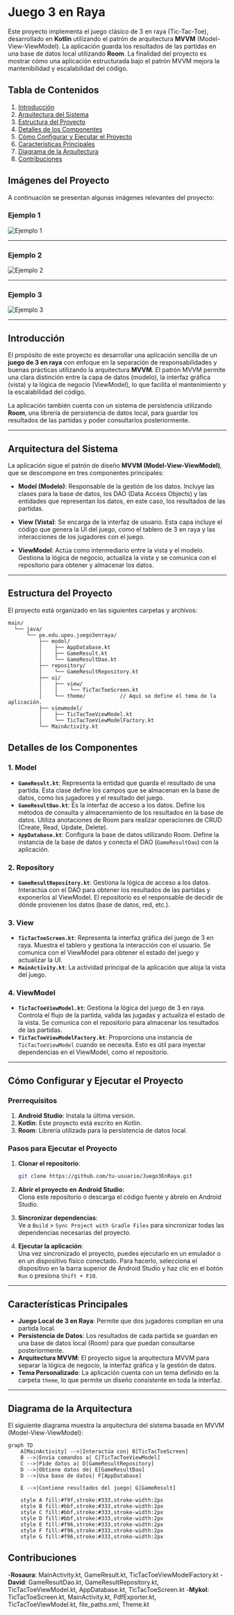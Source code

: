 # Juego 3 en Raya

Este proyecto implementa el juego clásico de 3 en raya (Tic-Tac-Toe), desarrollado en **Kotlin** utilizando el patrón de arquitectura **MVVM** (Model-View-ViewModel). La aplicación guarda los resultados de las partidas en una base de datos local utilizando **Room**. La finalidad del proyecto es mostrar cómo una aplicación estructurada bajo el patrón MVVM mejora la mantenibilidad y escalabilidad del código.

## Tabla de Contenidos

1. [Introducción](#introducción)
2. [Arquitectura del Sistema](#arquitectura-del-sistema)
3. [Estructura del Proyecto](#estructura-del-proyecto)
4. [Detalles de los Componentes](#detalles-de-los-componentes)
5. [Cómo Configurar y Ejecutar el Proyecto](#cómo-configurar-y-ejecutar-el-proyecto)
6. [Características Principales](#características-principales)
7. [Diagrama de la Arquitectura](#diagrama-de-la-arquitectura)
8. [Contribuciones](#contribuciones)
## Imágenes del Proyecto

A continuación se presentan algunas imágenes relevantes del proyecto:

### Ejemplo 1

![Ejemplo 1](img/ejem1.png)

---

### Ejemplo 2

![Ejemplo 2](img/ejem2.png)

---

### Ejemplo 3

![Ejemplo 3](img/ejemp3.png)


---

## Introducción

El propósito de este proyecto es desarrollar una aplicación sencilla de un **juego de 3 en raya** con enfoque en la separación de responsabilidades y buenas prácticas utilizando la arquitectura **MVVM**. El patrón MVVM permite una clara distinción entre la capa de datos (modelo), la interfaz gráfica (vista) y la lógica de negocio (ViewModel), lo que facilita el mantenimiento y la escalabilidad del código.

La aplicación también cuenta con un sistema de persistencia utilizando **Room**, una librería de persistencia de datos local, para guardar los resultados de las partidas y poder consultarlos posteriormente.

---

## Arquitectura del Sistema

La aplicación sigue el patrón de diseño **MVVM (Model-View-ViewModel)**, que se descompone en tres componentes principales:

- **Model (Modelo)**: Responsable de la gestión de los datos. Incluye las clases para la base de datos, los DAO (Data Access Objects) y las entidades que representan los datos, en este caso, los resultados de las partidas.
  
- **View (Vista)**: Se encarga de la interfaz de usuario. Esta capa incluye el código que genera la UI del juego, como el tablero de 3 en raya y las interacciones de los jugadores con el juego.

- **ViewModel**: Actúa como intermediario entre la vista y el modelo. Gestiona la lógica de negocio, actualiza la vista y se comunica con el repositorio para obtener y almacenar los datos.

---

## Estructura del Proyecto

El proyecto está organizado en las siguientes carpetas y archivos:

```plaintext
main/
  └── java/
      └── pe.edu.upeu.juego3enraya/
          ├── model/
          │    ├── AppDatabase.kt
          │    ├── GameResult.kt
          │    └── GameResultDao.kt
          ├── repository/
          │    └── GameResultRepository.kt
          ├── ui/
          │    ├── view/
          │    │    └── TicTacToeScreen.kt
          │    └── theme/           // Aquí se define el tema de la aplicación.
          ├── viewmodel/
          │    ├── TicTacToeViewModel.kt
          │    └── TicTacToeViewModelFactory.kt
          └── MainActivity.kt
```
## Detalles de los Componentes

### 1. **Model**
   - **`GameResult.kt`**: Representa la entidad que guarda el resultado de una partida. Esta clase define los campos que se almacenan en la base de datos, como los jugadores y el resultado del juego.
   - **`GameResultDao.kt`**: Es la interfaz de acceso a los datos. Define los métodos de consulta y almacenamiento de los resultados en la base de datos. Utiliza anotaciones de Room para realizar operaciones de CRUD (Create, Read, Update, Delete).
   - **`AppDatabase.kt`**: Configura la base de datos utilizando Room. Define la instancia de la base de datos y conecta el DAO (`GameResultDao`) con la aplicación.

### 2. **Repository**
   - **`GameResultRepository.kt`**: Gestiona la lógica de acceso a los datos. Interactúa con el DAO para obtener los resultados de las partidas y exponerlos al ViewModel. El repositorio es el responsable de decidir de dónde provienen los datos (base de datos, red, etc.).

### 3. **View**
   - **`TicTacToeScreen.kt`**: Representa la interfaz gráfica del juego de 3 en raya. Muestra el tablero y gestiona la interacción con el usuario. Se comunica con el ViewModel para obtener el estado del juego y actualizar la UI.
   - **`MainActivity.kt`**: La actividad principal de la aplicación que aloja la vista del juego.

### 4. **ViewModel**
   - **`TicTacToeViewModel.kt`**: Gestiona la lógica del juego de 3 en raya. Controla el flujo de la partida, valida las jugadas y actualiza el estado de la vista. Se comunica con el repositorio para almacenar los resultados de las partidas.
   - **`TicTacToeViewModelFactory.kt`**: Proporciona una instancia de `TicTacToeViewModel` cuando se necesita. Esto es útil para inyectar dependencias en el ViewModel, como el repositorio.

---

## Cómo Configurar y Ejecutar el Proyecto

### Prerrequisitos

1. **Android Studio**: Instala la última versión.
2. **Kotlin**: Este proyecto está escrito en Kotlin.
3. **Room**: Librería utilizada para la persistencia de datos local.

### Pasos para Ejecutar el Proyecto

1. **Clonar el repositorio**:
   ```bash
   git clone https://github.com/tu-usuario/Juego3EnRaya.git
2. **Abrir el proyecto en Android Studio**:  
   Clona este repositorio o descarga el código fuente y ábrelo en Android Studio.

3. **Sincronizar dependencias**:  
   Ve a `Build` > `Sync Project with Gradle Files` para sincronizar todas las dependencias necesarias del proyecto.

4. **Ejecutar la aplicación**:  
   Una vez sincronizado el proyecto, puedes ejecutarlo en un emulador o en un dispositivo físico conectado. Para hacerlo, selecciona el dispositivo en la barra superior de Android Studio y haz clic en el botón `Run` o presiona `Shift + F10`.
---
## Características Principales

- **Juego Local de 3 en Raya**: Permite que dos jugadores compitan en una partida local.
- **Persistencia de Datos**: Los resultados de cada partida se guardan en una base de datos local (Room) para que puedan consultarse posteriormente.
- **Arquitectura MVVM**: El proyecto sigue la arquitectura MVVM para separar la lógica de negocio, la interfaz gráfica y la gestión de datos.
- **Tema Personalizado**: La aplicación cuenta con un tema definido en la carpeta `theme`, lo que permite un diseño consistente en toda la interfaz.
---
## Diagrama de la Arquitectura

El siguiente diagrama muestra la arquitectura del sistema basada en MVVM (Model-View-ViewModel):

```mermaid
graph TD
    A[MainActivity] -->|Interactúa con| B[TicTacToeScreen]
    B -->|Envía comandos a| C[TicTacToeViewModel]
    C -->|Pide datos a| D[GameResultRepository]
    D -->|Obtiene datos de| E[GameResultDao]
    D -->|Usa base de datos| F[AppDatabase]

    E -->|Contiene resultados del juego| G[GameResult]
    
    style A fill:#f9f,stroke:#333,stroke-width:2px
    style B fill:#bbf,stroke:#333,stroke-width:2px
    style C fill:#bbf,stroke:#333,stroke-width:2px
    style D fill:#bbf,stroke:#333,stroke-width:2px
    style E fill:#f96,stroke:#333,stroke-width:2px
    style F fill:#f96,stroke:#333,stroke-width:2px
    style G fill:#f96,stroke:#333,stroke-width:2px
```
## Contribuciones
-**Rosaura**: MainActivity.kt, GameResult.kt, TicTacToeViewModelFactory.kt
-**David**: GameResultDao.kt, GameResultRepository.kt, TicTacToeViewModel.kt, AppDatabase.kt, TicTacToeScreen.kt
-**Mykol**: TicTacToeScreen.kt, MainActivity.kt, PdfExporter.kt, TicTacToeViewModel.kt, file_paths.xml, Theme.kt

